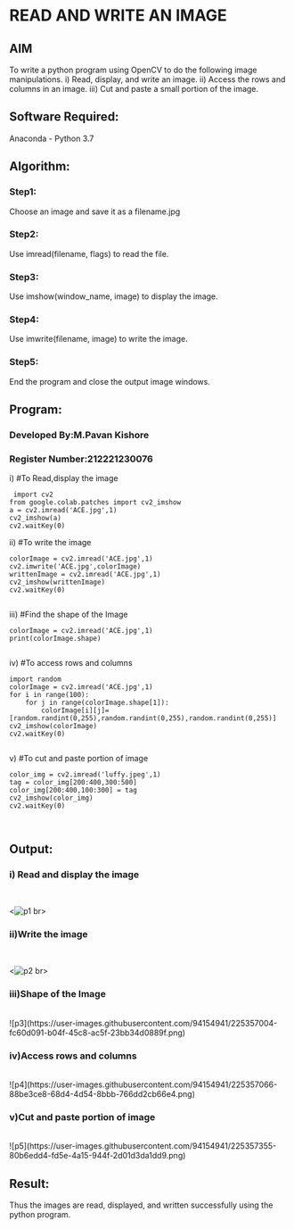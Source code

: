 # READ AND WRITE AN IMAGE
## AIM
To write a python program using OpenCV to do the following image manipulations.
i) Read, display, and write an image.
ii) Access the rows and columns in an image.
iii) Cut and paste a small portion of the image.

## Software Required:
Anaconda - Python 3.7
## Algorithm:
### Step1:
Choose an image and save it as a filename.jpg
### Step2:
Use imread(filename, flags) to read the file.
### Step3:
Use imshow(window_name, image) to display the image.
### Step4:
Use imwrite(filename, image) to write the image.
### Step5:
End the program and close the output image windows.
## Program:
### Developed By:M.Pavan Kishore
### Register Number:212221230076
i) #To Read,display the image
```
 import cv2
from google.colab.patches import cv2_imshow
a = cv2.imread('ACE.jpg',1)
cv2_imshow(a)
cv2.waitKey(0) 

```
ii) #To write the image
```
colorImage = cv2.imread('ACE.jpg',1)
cv2.imwrite('ACE.jpg',colorImage)
writtenImage = cv2.imread('ACE.jpg',1)
cv2_imshow(writtenImage)
cv2.waitKey(0)


```
iii) #Find the shape of the Image
```python3
colorImage = cv2.imread('ACE.jpg',1)
print(colorImage.shape)


```
iv) #To access rows and columns

```python3
import random
colorImage = cv2.imread('ACE.jpg',1)
for i in range(100):
    for j in range(colorImage.shape[1]):
        colorImage[i][j]=[random.randint(0,255),random.randint(0,255),random.randint(0,255)]
cv2_imshow(colorImage)
cv2.waitKey(0)


```
v) #To cut and paste portion of image
```python3
color_img = cv2.imread('luffy.jpeg',1)
tag = color_img[200:400,300:500]
color_img[200:400,100:300] = tag
cv2_imshow(color_img)
cv2.waitKey(0)



```

## Output:

### i) Read and display the image

<br>

<![p1](https://user-images.githubusercontent.com/94154941/225356878-de690fc7-0a66-4da2-b6df-369e521a4ba2.png)
br>

### ii)Write the image

<br>

<![p2](https://user-images.githubusercontent.com/94154941/225356947-6b5cd4d7-e7b6-4eea-ba62-3d0dec47eed5.png)
br>

### iii)Shape of the Image

<br>
![p3](https://user-images.githubusercontent.com/94154941/225357004-fc60d091-b04f-45c8-ac5f-23bb34d0889f.png)

<br>

### iv)Access rows and columns
<br>
![p4](https://user-images.githubusercontent.com/94154941/225357066-88be3ce8-68d4-4d54-8bbb-766dd2cb66e4.png)
<br>

### v)Cut and paste portion of image
<br>
![p5](https://user-images.githubusercontent.com/94154941/225357355-80b6edd4-fd5e-4a15-944f-2d01d3da1dd9.png)

<br>

## Result:
Thus the images are read, displayed, and written successfully using the python program.


